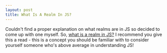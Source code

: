 ```yaml
---
layout: post
title: What Is A Realm In JS?
---
```


Couldn't find a proper explanation on what realms are in JS so decided to come up with one myself. So, [what is a realm in JS?](https://weizman.github.io/page-what-is-a-realm-in-js/)
I recommend you give this a read - this is a concept you should be familiar with to consider yourself someone who's above average in understanding JS!
